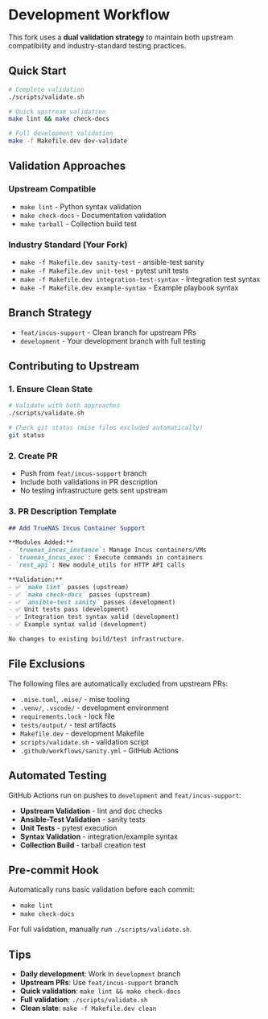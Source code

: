 # Development Workflow

This fork uses a **dual validation strategy** to maintain both upstream compatibility and industry-standard testing practices.

## Quick Start

```bash
# Complete validation
./scripts/validate.sh

# Quick upstream validation
make lint && make check-docs

# Full development validation  
make -f Makefile.dev dev-validate
```

## Validation Approaches

### Upstream Compatible
- `make lint` - Python syntax validation
- `make check-docs` - Documentation validation  
- `make tarball` - Collection build test

### Industry Standard (Your Fork)
- `make -f Makefile.dev sanity-test` - ansible-test sanity
- `make -f Makefile.dev unit-test` - pytest unit tests
- `make -f Makefile.dev integration-test-syntax` - Integration test syntax
- `make -f Makefile.dev example-syntax` - Example playbook syntax

## Branch Strategy

- `feat/incus-support` - Clean branch for upstream PRs
- `development` - Your development branch with full testing

## Contributing to Upstream

### 1. Ensure Clean State
```bash
# Validate with both approaches
./scripts/validate.sh

# Check git status (mise files excluded automatically)
git status
```

### 2. Create PR
- Push from `feat/incus-support` branch
- Include both validations in PR description
- No testing infrastructure gets sent upstream

### 3. PR Description Template
```markdown
## Add TrueNAS Incus Container Support

**Modules Added:**
- `truenas_incus_instance`: Manage Incus containers/VMs  
- `truenas_incus_exec`: Execute commands in containers
- `rest_api`: New module_utils for HTTP API calls

**Validation:**
- ✅ `make lint` passes (upstream)
- ✅ `make check-docs` passes (upstream)  
- ✅ `ansible-test sanity` passes (development)
- ✅ Unit tests pass (development)
- ✅ Integration test syntax valid (development)
- ✅ Example syntax valid (development)

No changes to existing build/test infrastructure.
```

## File Exclusions

The following files are automatically excluded from upstream PRs:

- `.mise.toml`, `.mise/` - mise tooling
- `.venv/`, `.vscode/` - development environment  
- `requirements.lock` - lock file
- `tests/output/` - test artifacts
- `Makefile.dev` - development Makefile
- `scripts/validate.sh` - validation script
- `.github/workflows/sanity.yml` - GitHub Actions

## Automated Testing

GitHub Actions run on pushes to `development` and `feat/incus-support`:

- **Upstream Validation** - lint and doc checks
- **Ansible-Test Validation** - sanity tests  
- **Unit Tests** - pytest execution
- **Syntax Validation** - integration/example syntax
- **Collection Build** - tarball creation test

## Pre-commit Hook

Automatically runs basic validation before each commit:
- `make lint` 
- `make check-docs`

For full validation, manually run `./scripts/validate.sh`.

## Tips

- **Daily development**: Work in `development` branch
- **Upstream PRs**: Use `feat/incus-support` branch  
- **Quick validation**: `make lint && make check-docs`
- **Full validation**: `./scripts/validate.sh`
- **Clean slate**: `make -f Makefile.dev clean`